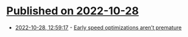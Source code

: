 # [Published on 2022-10-28](index.md)

* [2022-10-28, 12:59:17](https://lobste.rs/s/1640ea/early_speed_optimizations_aren_t) - [Early speed optimizations aren’t premature](https://pythonspeed.com/articles/premature-optimization/)
